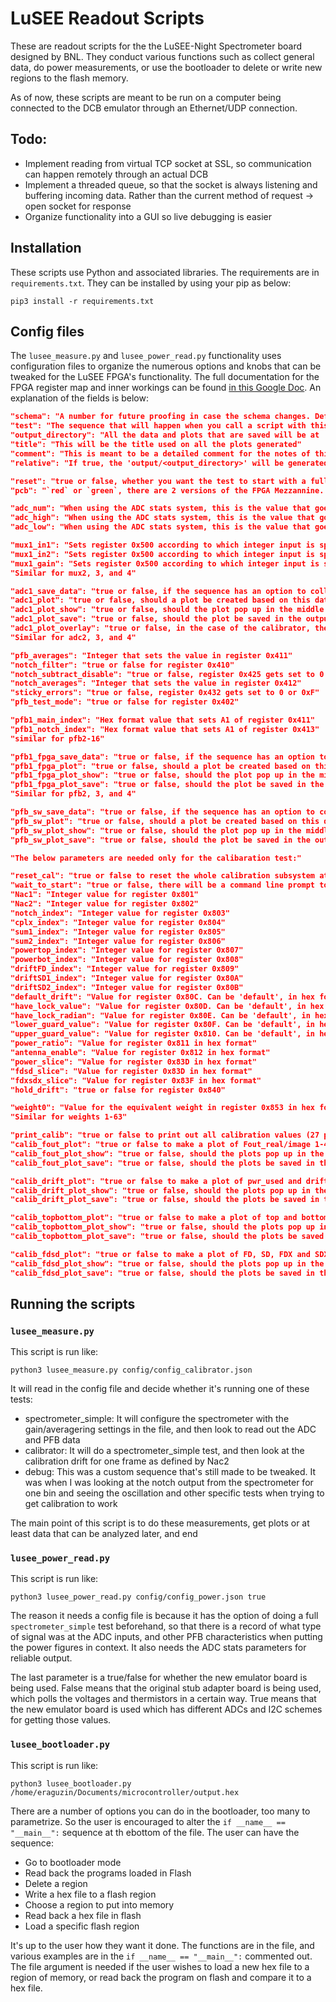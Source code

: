 # LuSEE Readout Scripts

These are readout scripts for the the LuSEE-Night Spectrometer board designed by BNL. They conduct various functions such as collect general data, do power measurements, or use the bootloader to delete or write new regions to the flash memory.

As of now, these scripts are meant to be run on a computer being connected to the DCB emulator through an Ethernet/UDP connection.

## Todo:
* Implement reading from virtual TCP socket at SSL, so communication can happen remotely through an actual DCB
* Implement a threaded queue, so that the socket is always listening and buffering incoming data. Rather than the current method of request -> open socket for response
* Organize functionality into a GUI so live debugging is easier

## Installation
These scripts use Python and associated libraries. The requirements are in `requirements.txt`. They can be installed by using your pip as below:

```console
pip3 install -r requirements.txt
```
## Config files
The `lusee_measure.py` and `lusee_power_read.py` functionality uses configuration files to organize the numerous options and knobs that can be tweaked for the LuSEE FPGA's functionality. The full documentation for the FPGA register map and inner workings can be found [in this Google Doc](https://docs.google.com/document/d/1nYvZ_bvYrfkG3akz7YOnAUKMPMGPlmQmX-YEOfuaNGs/edit#heading=h.fmkuyenh6zac "LuSEE-Night Spectrometer FPGA documentation"). An explanation of the fields is below:
```json
"schema": "A number for future proofing in case the schema changes. Default is '1'"
"test": "The sequence that will happen when you call a script with this config file. Current implementations are `spectrometer_simple`, `calibrator` and `debug`"
"output_directory": "All the data and plots that are saved will be at 'output/<this directory>'"
"title": "This will be the title used on all the plots generated"
"comment": "This is meant to be a detailed comment for the notes of this data collection. Will also be in the spreadsheet of the power benchmarking."
"relative": "If true, the 'output/<output_directory>' will be generated in the top level of this directory. If false, then the <output_directory> will be taken as an absolute path"

"reset": "true or false, whether you want the test to start with a full system reset. It can take up to 5 seconds."
"pcb": "`red` or `green`, there are 2 versions of the FPGA Mezzannine. `red` was the old one, all final versions will be `green`."

"adc_num": "When using the ADC stats system, this is the value that goes to register 0x321. It's interpreted as a hex value, so use 0xFFFE for example"
"adc_high": "When using the ADC stats system, this is the value that goes to register 0x322. It's interpreted as a hex value, so use 0x3FFF for example"
"adc_low": "When using the ADC stats system, this is the value that goes to register 0x323. It's interpreted as a hex value, so use 0x0 for example"

"mux1_in1": "Sets register 0x500 according to which integer input is specified here for the P side"
"mux1_in2": "Sets register 0x500 according to which integer input is specified here for the N side"
"mux1_gain": "Sets register 0x500 according to which integer input is specified here for the gain"
"Similar for mux2, 3, and 4"

"adc1_save_data": "true or false, if the sequence has an option to collect ADC data after configuration, data will be saved"
"adc1_plot": "true or false, should a plot be created based on this data"
"adc1_plot_show": "true or false, should the plot pop up in the middle of the sequence (this pauses it until closed)"
"adc1_plot_save": "true or false, should the plot be saved in the output directory"
"adc1_plot_overlay": "true or false, in the case of the calibrator, the ADC input can be plotted to overlay it in 2048 samples to see how well matched the calibration sequence is. The plot being shown/saved will follow the above conventions"
"Similar for adc2, 3, and 4"

"pfb_averages": "Integer that sets the value in register 0x411"
"notch_filter": "true or false for register 0x410"
"notch_subtract_disable": "true or false, register 0x425 gets set to 0 or 0xFFFF"
"notch_averages": "Integer that sets the value in register 0x412"
"sticky_errors": "true or false, register 0x432 gets set to 0 or 0xF"
"pfb_test_mode": "true or false for register 0x402"

"pfb1_main_index": "Hex format value that sets A1 of register 0x411"
"pfb1_notch_index": "Hex format value that sets A1 of register 0x413"
"similar for pfb2-16"

"pfb1_fpga_save_data": "true or false, if the sequence has an option to collect spectrum data after configuration through the FPGA interface, data will be saved"
"pfb1_fpga_plot": "true or false, should a plot be created based on this data"
"pfb1_fpga_plot_show": "true or false, should the plot pop up in the middle of the sequence (this pauses it until closed)"
"pfb1_fpga_plot_save": "true or false, should the plot be saved in the output directory"
"Similar for pfb2, 3, and 4"

"pfb_sw_save_data": "true or false, if the sequence has an option to collect spectrum data after configuration through the microcontroller interface (includes all 16 channels), data will be saved"
"pfb_sw_plot": "true or false, should a plot be created based on this data"
"pfb_sw_plot_show": "true or false, should the plot pop up in the middle of the sequence (this pauses it until closed)"
"pfb_sw_plot_save": "true or false, should the plot be saved in the output directory"

"The below parameters are needed only for the calibaration test:"

"reset_cal": "true or false to reset the whole calibration subsystem at the beginning of the sequence. true means that you will get the actual initial searching from the default drift value"
"wait_to_start": "true or false, there will be a command line prompt to continue before the PFB and calibration is enabled. This helps if you want to set up the incoming calibration signal and then push go."
"Nac1": "Integer value for register 0x801"
"Nac2": "Integer value for register 0x802"
"notch_index": "Integer value for register 0x803"
"cplx_index": "Integer value for register 0x804"
"sum1_index": "Integer value for register 0x805"
"sum2_index": "Integer value for register 0x806"
"powertop_index": "Integer value for register 0x807"
"powerbot_index": "Integer value for register 0x808"
"driftFD_index": "Integer value for register 0x809"
"driftSD1_index": "Integer value for register 0x80A"
"driftSD2_index": "Integer value for register 0x80B"
"default_drift": "Value for register 0x80C. Can be 'default', in hex format like 0xFFFF1234, or a float like 5e-5"
"have_lock_value": "Value for register 0x80D. Can be 'default', in hex format like 0xFFFF1234, or a float like 5e-5"
"have_lock_radian": "Value for register 0x80E. Can be 'default', in hex format like 0xFFFF1234, or a float like 5e-5"
"lower_guard_value": "Value for register 0x80F. Can be 'default', in hex format like 0xFFFF1234, or a float like 5e-5"
"upper_guard_value": "Value for register 0x810. Can be 'default', in hex format like 0xFFFF1234, or a float like 5e-5"
"power_ratio": "Value for register 0x811 in hex format"
"antenna_enable": "Value for register 0x812 in hex format"
"power_slice": "Value for register 0x83D in hex format"
"fdsd_slice": "Value for register 0x83D in hex format"
"fdxsdx_slice": "Value for register 0x83F in hex format"
"hold_drift": "true or false for register 0x840"

"weight0": "Value for the equivalent weight in register 0x853 in hex format"
"Similar for weights 1-63"

"print_calib": "true or false to print out all calibration values (27 parameters with 2048 values each) in the command line. Used for debugging"
"calib_fout_plot": "true or false to make a plot of Fout_real/image 1-4"
"calib_fout_plot_show": "true or false, should the plots pop up in the middle of the sequence (this pauses it until closed)"
"calib_fout_plot_save": "true or false, should the plots be saved in the output directory"

"calib_drift_plot": "true or false to make a plot of pwr_used and drift values"
"calib_drift_plot_show": "true or false, should the plots pop up in the middle of the sequence (this pauses it until closed)"
"calib_drift_plot_save": "true or false, should the plots be saved in the output directory"

"calib_topbottom_plot": "true or false to make a plot of top and bottom power values"
"calib_topbottom_plot_show": "true or false, should the plots pop up in the middle of the sequence (this pauses it until closed)"
"calib_topbottom_plot_save": "true or false, should the plots be saved in the output directory"

"calib_fdsd_plot": "true or false to make a plot of FD, SD, FDX and SDX values"
"calib_fdsd_plot_show": "true or false, should the plots pop up in the middle of the sequence (this pauses it until closed)"
"calib_fdsd_plot_save": "true or false, should the plots be saved in the output directory"
```
## Running the scripts
### `lusee_measure.py`
This script is run like:
```console
python3 lusee_measure.py config/config_calibrator.json
```

It will read in the config file and decide whether it's running one of these tests:
* spectrometer_simple: It will configure the spectrometer with the gain/averagering settings in the file, and then look to read out the ADC and PFB data
* calibrator: It will do a spectrometer_simple test, and then look at the calibration drift for one frame as defined by Nac2
* debug: This was a custom sequence that's still made to be tweaked. It was when I was looking at the notch output from the spectrometer for one bin and seeing the oscillation and other specific tests when trying to get calibration to work

The main point of this script is to do these measurements, get plots or at least data that can be analyzed later, and end

### `lusee_power_read.py`
This script is run like:
```console
python3 lusee_power_read.py config/config_power.json true
```

The reason it needs a config file is because it has the option of doing a full `spectrometer_simple` test beforehand, so that there is a record of what type of signal was at the ADC inputs, and other PFB characteristics when putting the power figures in context. It also needs the ADC stats parameters for reliable output.

The last parameter is a true/false for whether the new emulator board is being used. False means that the original stub adapter board is being used, which polls the voltages and thermistors in a certain way. True means that the new emulator board is used which has different ADCs and I2C schemes for getting those values.

### `lusee_bootloader.py`
This script is run like:
```console
python3 lusee_bootloader.py /home/eraguzin/Documents/microcontroller/output.hex
```

There are a number of options you can do in the bootloader, too many to parametrize. So the user is encouraged to alter the `if __name__ == "__main__":` sequence at th ebottom of the file. The user can have the sequence:
* Go to bootloader mode
* Read back the programs loaded in Flash
* Delete a region
* Write a hex file to a flash region
* Choose a region to put into memory
* Read back a hex file in flash
* Load a specific flash region

It's up to the user how they want it done. The functions are in the file, and various examples are in the `if __name__ == "__main__":` commented out. The file argument is needed if the user wishes to load a new hex file to a region of memory, or read back the program on flash and compare it to a hex file.
